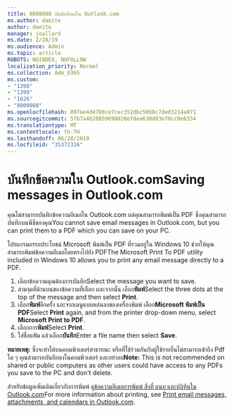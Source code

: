 ```yaml
---
title: 8000088 บันทึกอีเมลใน Outlook.com
ms.author: daeite
author: daeite
manager: joallard
ms.date: 2/28/19
ms.audience: Admin
ms.topic: article
ROBOTS: NOINDEX, NOFOLLOW
localization_priority: Normal
ms.collection: Adm_O365
ms.custom:
- "1398"
- "1399"
- "1626"
- "8000088"
ms.openlocfilehash: 897ee4d4708ce7cec352dbc50b8c7ded3214a971
ms.sourcegitcommit: 5fb7a4b28859690020efdea630d03e70cc0e6334
ms.translationtype: MT
ms.contentlocale: th-TH
ms.lasthandoff: 06/28/2019
ms.locfileid: "35372316"
---
```

# <a name="saving-messages-in-outlookcom"></a><span data-ttu-id="19514-102">บันทึกข้อความใน Outlook.com</span><span class="sxs-lookup"><span data-stu-id="19514-102">Saving messages in Outlook.com</span></span>

<span data-ttu-id="19514-103">คุณไม่สามารถบันทึกข้อความอีเมลใน Outlook.com แต่คุณสามารถพิมพ์เป็น PDF ซึ่งคุณสามารถบันทึกบนพีซีของคุณ</span><span class="sxs-lookup"><span data-stu-id="19514-103">You cannot save email messages in Outlook.com, but you can print them to a PDF which you can save on your PC.</span></span>

<span data-ttu-id="19514-104">โปรแกรมอรรถประโยชน์ Microsoft พิมพ์เป็น PDF ที่รวมอยู่ใน Windows 10 ช่วยให้คุณสามารถพิมพ์ข้อความอีเมลโดยตรงไปยัง PDF</span><span class="sxs-lookup"><span data-stu-id="19514-104">The Microsoft Print To PDF utility included in Windows 10 allows you to print any email message directly to a PDF.</span></span>

1. <span data-ttu-id="19514-105">เลือกข้อความคุณต้องการบันทึก</span><span class="sxs-lookup"><span data-stu-id="19514-105">Select the message you want to save.</span></span>
2. <span data-ttu-id="19514-106">สามจุดที่ด้านบนของข้อความที่เลือก และจากนั้น เลือก**พิมพ์**</span><span class="sxs-lookup"><span data-stu-id="19514-106">Select the three dots at the top of the message and then select **Print**.</span></span>
3. <span data-ttu-id="19514-107">เลือก**พิมพ์**อีกครั้ง และจากเมนูแบบหล่นลงของเครื่องพิมพ์ เลือก**Microsoft พิมพ์เป็น PDF**</span><span class="sxs-lookup"><span data-stu-id="19514-107">Select **Print** again, and from the printer drop-down menu, select **Microsoft Print to PDF**.</span></span>
4. <span data-ttu-id="19514-108">เลือกการ**พิมพ์**</span><span class="sxs-lookup"><span data-stu-id="19514-108">Select **Print**.</span></span>
5. <span data-ttu-id="19514-109">ใส่ชื่อแฟ้ม แล้วเลือก**บันทึก**</span><span class="sxs-lookup"><span data-stu-id="19514-109">Enter a file name then select **Save**.</span></span>

<span data-ttu-id="19514-110">**หมายเหตุ:** ซึ่งจะทำได้บนคอมพิวเตอร์สาธารณะ หรือที่ใช้ร่วมกันกับผู้ใช้รายอื่นไม่สามารถเข้าถึง Pdf ใด ๆ คุณสามารถบันทึกลงในคอมพิวเตอร์ และอย่าลบ</span><span class="sxs-lookup"><span data-stu-id="19514-110">**Note:** This is not recommended on shared or public computers as other users could have access to any PDFs you save to the PC and don't delete.</span></span>

<span data-ttu-id="19514-111">สำหรับข้อมูลเพิ่มเติมเกี่ยวกับการพิมพ์ ดู[ข้อความอีเมลการพิมพ์ สิ่งที่ แนบ และปฏิทินใน Outlook.com](https://support.office.com/article/c835b8e5-b310-4cab-ac15-b6eb95149855)</span><span class="sxs-lookup"><span data-stu-id="19514-111">For more information about printing, see [Print email messages, attachments, and calendars in Outlook.com](https://support.office.com/article/c835b8e5-b310-4cab-ac15-b6eb95149855).</span></span>